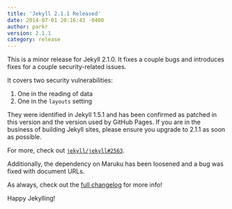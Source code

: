 ```yaml
---
title: 'Jekyll 2.1.1 Released'
date: 2014-07-01 20:16:43 -0400
author: parkr
version: 2.1.1
category: release
---
```


This is a minor release for Jekyll 2.1.0. It fixes a couple bugs and
introduces fixes for a couple security-related issues.

It covers two security vulnerabilities:

1. One in the reading of data
2. One in the `layouts` setting

They were identified in Jekyll 1.5.1 and has been confirmed as patched
in this version and the version used by GitHub Pages. If you are in the
business of building Jekyll sites, please ensure you upgrade to 2.1.1 as
soon as possible.

For more, check out [`jekyll/jekyll#2563`](https://github.com/jekyll/jekyll/pull/2563).

Additionally, the dependency on Maruku has been loosened and a bug was
fixed with document URLs.

As always, check out the [full changelog](/docs/history/) for more info!

Happy Jekylling!
